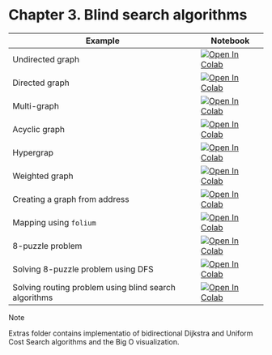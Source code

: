 
#  Chapter 3. Blind search algorithms

| Example  | Notebook  |
|---|---|
| Undirected graph | [![Open In Colab](https://colab.research.google.com/assets/colab-badge.svg)](https://colab.research.google.com/github/Optimization-Algorithms-Book/Code-Listings/blob/main/Chapter%203/Listing%203.1_undirected.ipynb)  |
| Directed graph | [![Open In Colab](https://colab.research.google.com/assets/colab-badge.svg)](https://colab.research.google.com/github/Optimization-Algorithms-Book/Code-Listings/blob/main/Chapter%203/Listing%203.2_directed.ipynb)  |
|Multi-graph | [![Open In Colab](https://colab.research.google.com/assets/colab-badge.svg)](https://colab.research.google.com/github/Optimization-Algorithms-Book/Code-Listings/blob/main/Chapter%203/Listing%203.3_multigraph.ipynb)  |
| Acyclic graph | [![Open In Colab](https://colab.research.google.com/assets/colab-badge.svg)](https://colab.research.google.com/github/Optimization-Algorithms-Book/Code-Listings/blob/main/Chapter%203/Listing%203.4_acyclic.ipynb)  |
| Hypergrap | [![Open In Colab](https://colab.research.google.com/assets/colab-badge.svg)](https://colab.research.google.com/github/Optimization-Algorithms-Book/Code-Listings/blob/main/Chapter%203/Listing%203.5_hypergraph.ipynb)  |
| Weighted graph | [![Open In Colab](https://colab.research.google.com/assets/colab-badge.svg)](https://colab.research.google.com/github/Optimization-Algorithms-Book/Code-Listings/blob/main/Chapter%203/Listing%203.6_weighted_graph.ipynb)  |
| Creating a graph from address | [![Open In Colab](https://colab.research.google.com/assets/colab-badge.svg)](https://colab.research.google.com/github/Optimization-Algorithms-Book/Code-Listings/blob/main/Chapter%203/Listing%203.7_UofT.ipynb)  |
| Mapping using `folium` | [![Open In Colab](https://colab.research.google.com/assets/colab-badge.svg)](https://colab.research.google.com/github/Optimization-Algorithms-Book/Code-Listings/blob/main/Chapter%203/Listing%203.8_folium.ipynb)  |
| 8-puzzle problem | [![Open In Colab](https://colab.research.google.com/assets/colab-badge.svg)](https://colab.research.google.com/github/Optimization-Algorithms-Book/Code-Listings/blob/main/Chapter%203/Listing%203.9_puzzle.ipynb)  |
| Solving 8-puzzle problem using DFS | [![Open In Colab](https://colab.research.google.com/assets/colab-badge.svg)](https://colab.research.google.com/github/Optimization-Algorithms-Book/Code-Listings/blob/main/Chapter%203/Listing%203.10_puzzle_DFS.ipynb)  |
|Solving routing problem using blind search algorithms | [![Open In Colab](https://colab.research.google.com/assets/colab-badge.svg)](https://colab.research.google.com/github/Optimization-Algorithms-Book/Code-Listings/blob/main/Chapter%203/Comparison.ipynb)  |


> [!Note]
> Extras folder contains implementatio  of bidirectional Dijkstra and Uniform Cost Search algorithms and the Big O visualization.